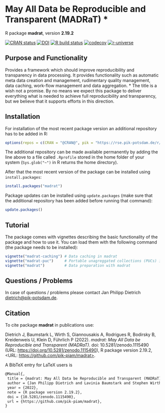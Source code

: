 # May All Data be Reproducible and Transparent (MADRaT) *

R package **madrat**, version **2.19.2**

[![CRAN status](https://www.r-pkg.org/badges/version/madrat)](https://cran.r-project.org/package=madrat) [![DOI](https://zenodo.org/badge/DOI/10.5281/zenodo.1115490.svg)](https://doi.org/10.5281/zenodo.1115490) [![R build status](https://github.com/pik-piam/madrat/workflows/check/badge.svg)](https://github.com/pik-piam/madrat/actions) [![codecov](https://codecov.io/gh/pik-piam/madrat/branch/master/graph/badge.svg)](https://app.codecov.io/gh/pik-piam/madrat) [![r-universe](https://pik-piam.r-universe.dev/badges/madrat)](https://pik-piam.r-universe.dev/ui#builds)

## Purpose and Functionality

Provides a framework which should improve reproducibility and transparency in data processing. It provides functionality such as automatic meta data creation and management, rudimentary quality management, data caching, work-flow management and data aggregation.
    * The title is a wish not a promise. By no means we expect this package to deliver everything what is needed to achieve full reproducibility and transparency, but we believe that it supports efforts in this direction.


## Installation

For installation of the most recent package version an additional repository has to be added in R:

```r
options(repos = c(CRAN = "@CRAN@", pik = "https://rse.pik-potsdam.de/r/packages"))
```
The additional repository can be made available permanently by adding the line above to a file called `.Rprofile` stored in the home folder of your system (`Sys.glob("~")` in R returns the home directory).

After that the most recent version of the package can be installed using `install.packages`:

```r 
install.packages("madrat")
```

Package updates can be installed using `update.packages` (make sure that the additional repository has been added before running that command):

```r 
update.packages()
```

## Tutorial

The package comes with vignettes describing the basic functionality of the package and how to use it. You can load them with the following command (the package needs to be installed):

```r
vignette("madrat-caching") # Data caching in madrat
vignette("madrat-puc")     # Portable unagreggated collections (PUCs) in MADRaT
vignette("madrat")         # Data preparation with madrat
```

## Questions / Problems

In case of questions / problems please contact Jan Philipp Dietrich <dietrich@pik-potsdam.de>.

## Citation

To cite package **madrat** in publications use:

Dietrich J, Baumstark L, Wirth S, Giannousakis A, Rodrigues R, Bodirsky B, Kreidenweis U, Klein D, Führlich P (2022). _madrat: May All Data be Reproducible and Transparent (MADRaT)_. doi: 10.5281/zenodo.1115490 (URL: https://doi.org/10.5281/zenodo.1115490), R package version 2.19.2, <URL: https://github.com/pik-piam/madrat>.

A BibTeX entry for LaTeX users is

 ```latex
@Manual{,
  title = {madrat: May All Data be Reproducible and Transparent (MADRaT)},
  author = {Jan Philipp Dietrich and Lavinia Baumstark and Stephen Wirth and Anastasis Giannousakis and Renato Rodrigues and Benjamin Leon Bodirsky and Ulrich Kreidenweis and David Klein and Pascal Führlich},
  year = {2022},
  note = {R package version 2.19.2},
  doi = {10.5281/zenodo.1115490},
  url = {https://github.com/pik-piam/madrat},
}
```
